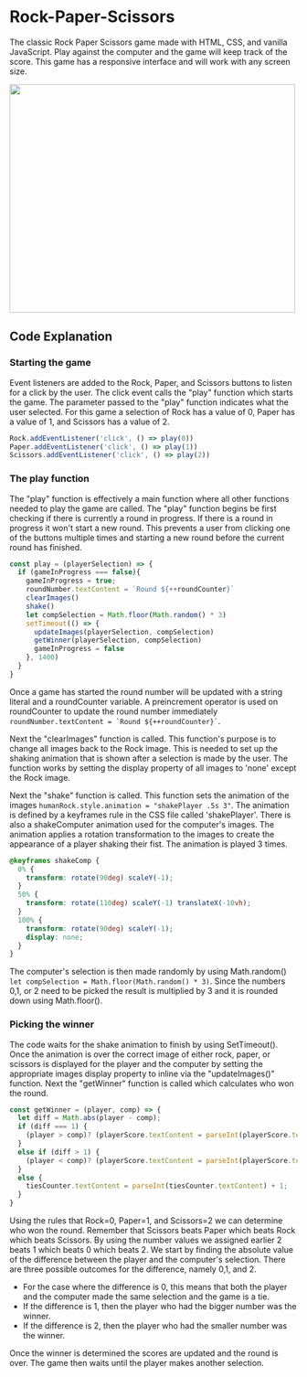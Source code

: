 # Rock-Paper-Scissors

The classic Rock Paper Scissors game made with HTML, CSS, and vanilla JavaScript. Play against the computer and the game will keep track of the score. This game has a responsive interface and will work with any screen size.

<img src="https://https://github.com/MichaelMcCann1/Rock-Paper-Scissors/blob/main/RockPaperScissorsScreenshot.png" width="500" height="400">


## Code Explanation

### Starting the game
Event listeners are added to the Rock, Paper, and Scissors buttons to listen for a click by the user. The click event calls the "play" function which starts the game. The parameter passed to the "play" function indicates what the user selected. For this game a selection of Rock has a value of 0, Paper has a value of 1, and Scissors has a value of 2. 

```javascript
Rock.addEventListener('click', () => play(0))
Paper.addEventListener('click', () => play(1))
Scissors.addEventListener('click', () => play(2))
```

### The play function

The "play" function is effectively a main function where all other functions needed to play the game are called. The "play" function begins be first checking if there is currently a round in progress. If there is a round in progress it won't start a new round. This prevents a user from clicking one of the buttons multiple times and starting a new round before the current round has finished. 
```javascript
const play = (playerSelection) => {
  if (gameInProgress === false){                                           
    gameInProgress = true;
    roundNumber.textContent = `Round ${++roundCounter}`                   
    clearImages()                                                          
    shake()                                                                
    let compSelection = Math.floor(Math.random() * 3)         
    setTimeout(() => {                                                     
      updateImages(playerSelection, compSelection)
      getWinner(playerSelection, compSelection)
      gameInProgress = false
    }, 1400)
  }                         
}
```
Once a game has started the round number will be updated with a string literal and a roundCounter variable. A preincrement operator is used on roundCounter to update the round number immediately ``` roundNumber.textContent = `Round ${++roundCounter}` ```.

Next the "clearImages" function is called. This function's purpose is to change all images back to the Rock image. This is needed to set up the shaking animation that is shown after a selection is made by the user. The function works by setting the display property of all images to 'none' except the Rock image.

Next the "shake" function is called. This function sets the animation of the images `humanRock.style.animation = "shakePlayer .5s 3"`. The animation is defined by a keyframes rule in the CSS file called 'shakePlayer'. There is also a shakeComputer animation used for the computer's images. The animation applies a rotation transformation to the images to create the appearance of a player shaking their fist. The animation is played 3 times.

```css
@keyframes shakeComp {
  0% {
    transform: rotate(90deg) scaleY(-1);
  }
  50% {
    transform: rotate(110deg) scaleY(-1) translateX(-10vh);
  }
  100% {
    transform: rotate(90deg) scaleY(-1);
    display: none;
  }
}
```

The computer's selection is then made randomly by using Math.random() `let compSelection = Math.floor(Math.random() * 3)`. Since the numbers 0,1, or 2 need to be picked the result is multiplied by 3 and it is rounded down using Math.floor().

### Picking the winner
The code waits for the shake animation to finish by using SetTimeout(). Once the animation is over the correct image of either rock, paper, or scissors is displayed for the player and the computer by setting the appropriate images display property to inline via the "updateImages()" function. Next the "getWinner" function is called which calculates who won the round. 

```javascript
const getWinner = (player, comp) => {
  let diff = Math.abs(player - comp);
  if (diff === 1) {
    (player > comp)? (playerScore.textContent = parseInt(playerScore.textContent) + 1) : (computerScore.textContent = parseInt(computerScore.textContent) + 1);
  }
  else if (diff > 1) {
    (player < comp)? (playerScore.textContent = parseInt(playerScore.textContent) + 1) : (computerScore.textContent = parseInt(computerScore.textContent) + 1);
  }
  else {
    tiesCounter.textContent = parseInt(tiesCounter.textContent) + 1;
  }
}
```

Using the rules that Rock=0, Paper=1, and Scissors=2 we can determine who won the round. Remember that Scissors beats Paper which beats Rock which beats Scissors. By using the number values we assigned earlier 2 beats 1 which beats 0 which beats 2.  We start by finding the absolute value of the difference between the player and the computer's selection.  There are three possible outcomes for the difference, namely 0,1, and 2.

* For the case where the difference is 0, this means that both the player and the computer made the same selection and the game is a tie.
* If the difference is 1, then the player who had the bigger number was the winner. 
* If the difference is 2, then the player who had the smaller number was the winner. 

Once the winner is determined the scores are updated and the round is over. The game then waits until the player makes another selection.
